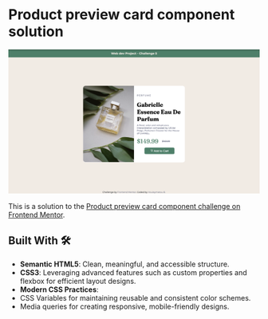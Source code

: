 # Product preview card component solution

![Houlaymatou's solution](./images/solution.png)

This is a solution to the [Product preview card component challenge on Frontend Mentor](https://www.frontendmentor.io/challenges/product-preview-card-component-GO7UmttRfa).

## Built With 🛠️

- **Semantic HTML5**: Clean, meaningful, and accessible structure.
- **CSS3**: Leveraging advanced features such as custom properties and flexbox for efficient layout designs.
- **Modern CSS Practices**:
- CSS Variables for maintaining reusable and consistent color schemes.
- Media queries for creating responsive, mobile-friendly designs.
